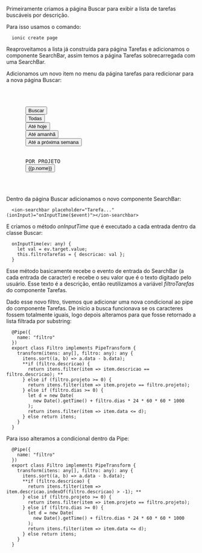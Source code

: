 Primeiramente criamos a página Buscar para exibir a lista de tarefas buscáveis por descrição.

Para isso usamos o comando:
```
  ionic create page
```
Reaproveitamos a lista já construída para página Tarefas e adicionamos o componente SearchBar, assim temos a página Tarefas sobrecarregada com uma SearchBar.

Adicionamos um novo item no menu da página tarefas para redicionar para a nova página Buscar:
<pre>
<ion-content>
  <ion-list>
    <ion-item-group>
      <button ion-item (click)="filtroBuscar()">Buscar</button>
      <button ion-item (click)="limpaFiltros()">Todas</button>
      <button ion-item (click)="filtroDias(0)">Até hoje</button>
      <button ion-item (click)="filtroDias(1)">Até amanhã</button>
      <button ion-item (click)="filtroDias(7)">Até a próxima semana</button>
    </ion-item-group>
    <ion-item-group>
      <ion-item-divider class="light">POR PROJETO</ion-item-divider>
      <button ion-item *ngFor="let p of projetos" (click)="filtroProjeto(p.codigo)">{{p.nome}}</button>
    </ion-item-group>
  </ion-list>
</ion-content>
</pre>

Dentro da página Buscar adicionamos o novo componente SearchBar:
```
  <ion-searchbar placeholder="Tarefa..." (ionInput)="onInputTime($event)"></ion-searchbar>
```

E criamos o método *onInputTime* que é executado a cada entrada dentro da classe Buscar:
```
  onInputTime(ev: any) {
    let val = ev.target.value;
    this.filtroTarefas = { descricao: val };
  }
```
Esse método basicamente recebe o evento de entrada do SearchBar (a cada entrada de caracter) e recebe o seu valor que é o texto digitado pelo usuário. Esse texto é a descrição, então reutilizamos a variável *filtroTarefas* do componente Tarefas.

Dado esse novo filtro, tivemos que adicionar uma nova condicional ao pipe do componente Tarefas. De início a busca funcionava se os caracteres fossem totalmente iguais, logo depois alteramos para que fosse retornado a lista filtrada por substring:
```
  @Pipe({
    name: "filtro"
  })
  export class Filtro implements PipeTransform {
    transform(itens: any[], filtro: any): any {
      itens.sort((a, b) => a.data - b.data);
      **if (filtro.descricao) {
        return itens.filter(item => item.descricao == filtro.descricao); **
      } else if (filtro.projeto >= 0) {
        return itens.filter(item => item.projeto == filtro.projeto);
      } else if (filtro.dias >= 0) {
        let d = new Date(
          new Date().getTime() + filtro.dias * 24 * 60 * 60 * 1000
        );
        return itens.filter(item => item.data <= d);
      } else return itens;
    }
  }
```

Para isso alteramos a condicional dentro da Pipe:
```
  @Pipe({
    name: "filtro"
  })
  export class Filtro implements PipeTransform {
    transform(itens: any[], filtro: any): any {
      itens.sort((a, b) => a.data - b.data);
      **if (filtro.descricao) {
        return itens.filter(item => item.descricao.indexOf(filtro.descricao) > -1); **
      } else if (filtro.projeto >= 0) {
        return itens.filter(item => item.projeto == filtro.projeto);
      } else if (filtro.dias >= 0) {
        let d = new Date(
          new Date().getTime() + filtro.dias * 24 * 60 * 60 * 1000
        );
        return itens.filter(item => item.data <= d);
      } else return itens;
    }
  }
```
